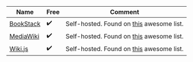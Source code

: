 | Name | Free | Comment |
| ---- | ---- | ------- |
| [BookStack](https://www.bookstackapp.com) | :heavy_check_mark: | Self-hosted. Found on [this](https://github.com/awesome-selfhosted/awesome-selfhosted) awesome list. |
| [MediaWiki](https://www.mediawiki.org/wiki/MediaWiki) | :heavy_check_mark: | Self-hosted. Found on [this](https://github.com/awesome-selfhosted/awesome-selfhosted) awesome list. |
| [Wiki.js](https://js.wiki) | :heavy_check_mark: | Self-hosted. Found on [this](https://github.com/awesome-selfhosted/awesome-selfhosted) awesome list. |
